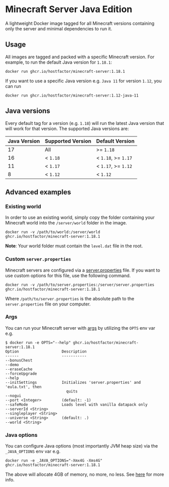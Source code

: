 # Minecraft Server Java Edition

A lightweight Docker image tagged for all Minecraft versions containing only the server and minimal dependencies to run
it.

## Usage

All images are tagged and packed with a specific Minecraft version. For example, to run the default Java version
for `1.18.1`:

```
docker run ghcr.io/hostfactor/minecraft-server:1.18.1
```

If you want to use a specific Java version e.g. `Java 11` for version `1.12`, you can run

```
docker run ghcr.io/hostfactor/minecraft-server:1.12-java-11
```

## Java versions

Every default tag for a version (e.g. `1.18`) will run the latest Java version that will work for that version. The
supported Java versions are:

| Java Version | Supported Version | Default Version     |
|--------------|-------------------|---------------------|
| 17           | All               | \>= `1.18`          |
| 16           | < `1.18`          | < `1.18`, >= `1.17` |
| 11           | < `1.17`          | < `1.17`, >= `1.12` |
| 8            | < `1.12`          | < `1.12`            |

## Advanced examples

### Existing world

In order to use an existing world, simply copy the folder containing your Minecraft world into the `/server/world`
folder in the image.

```
docker run -v /path/to/world:/server/world ghcr.io/hostfactor/minecraft-server:1.18.1
```

**Note**: Your world folder must contain the `level.dat` file in the root.

### Custom `server.properties`

Minecraft servers are configured via
a [server.properties](https://minecraft.fandom.com/wiki/Server.properties#Java_Edition_3) file. If you want to use
custom options for this file, use the following command.

```
docker run -v /path/to/server.properties:/server/server.properties ghcr.io/hostfactor/minecraft-server:1.18.1
```

Where `/path/to/server.properties` is the absolute path to the `server.properties` file on your computer.

### Args

You can run your Minecraft server
with [args](https://minecraft.fandom.com/wiki/Tutorials/Setting_up_a_server#Minecraft_options) by utilizing the `OPTS`
env var e.g.

```
$ docker run -e OPTS="--help" ghcr.io/hostfactor/minecraft-server:1.18.1 
Option                   Description                                         
------                   -----------                                         
--bonusChest                                                                 
--demo                                                                       
--eraseCache                                                                 
--forceUpgrade                                                               
--help                                                                       
--initSettings           Initializes 'server.properties' and 'eula.txt', then
                           quits                                             
--nogui                                                                      
--port <Integer>         (default: -1)                                       
--safeMode               Loads level with vanilla datapack only              
--serverId <String>                                                          
--singleplayer <String>                                                      
--universe <String>      (default: .)                                        
--world <String> 
```

### Java options

You can configure Java options (most importantly JVM heap size) via the `_JAVA_OPTIONS` env var e.g.

```
docker run -e _JAVA_OPTIONS="-Xmx4G -Xms4G" ghcr.io/hostfactor/minecraft-server:1.18.1 
```

The above will allocate 4GB of memory, no more, no less.
See [here](https://minecraft.fandom.com/wiki/Tutorials/Setting_up_a_server#Java_options) for more info.
